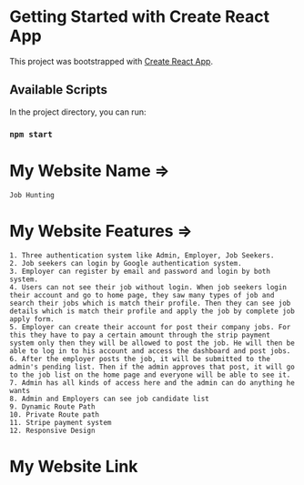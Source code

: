 # Getting Started with Create React App

This project was bootstrapped with [Create React App](https://github.com/facebook/create-react-app).

## Available Scripts

In the project directory, you can run:

### `npm start`

# My Website Name =>

    Job Hunting

# My Website Features =>

    1. Three authentication system like Admin, Employer, Job Seekers.
    2. Job seekers can login by Google authentication system.
    3. Employer can register by email and password and login by both system.
    4. Users can not see their job without login. When job seekers login their account and go to home page, they saw many types of job and search their jobs which is match their profile. Then they can see job details which is match their profile and apply the job by complete job apply form.
    5. Employer can create their account for post their company jobs. For this they have to pay a certain amount through the strip payment system only then they will be allowed to post the job. He will then be able to log in to his account and access the dashboard and post jobs.
    6. After the employer posts the job, it will be submitted to the admin's pending list. Then if the admin approves that post, it will go to the job list on the home page and everyone will be able to see it.
    7. Admin has all kinds of access here and the admin can do anything he wants
    8. Admin and Employers can see job candidate list
    9. Dynamic Route Path
    10. Private Route path
    11. Stripe payment system
    12. Responsive Design

# My Website Link
